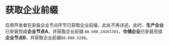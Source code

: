 # 获取企业前缀

应用开发者在安装企业节点环节已获取企业前缀，此处不再详述。此时，**生产企业**已安装完成**企业节点A**，并获取企业前缀 `88.608.24161301`，**仓储企业**已安装完成**企业节点B**，并获取企业前缀`88.608.5288`。

